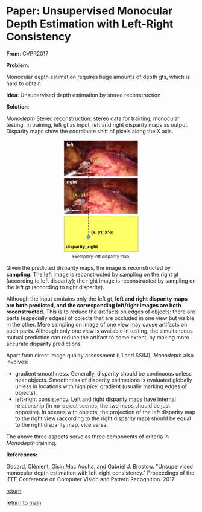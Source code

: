 # Paper: Unsupervised Monocular Depth Estimation with Left-Right Consistency

**From**: CVPR2017

**Problem**:

Monocular depth estimation requires huge amounts of depth gts, which is hard to obtain

**Idea**: Unsupervised depth estimation by stereo reconstruction

**Solution**:

*Monodepth* Stereo reconstruction: stereo data for training; monocular testing.
In training, left gt as input, left and right disparity maps as output.
Disparity maps show the coordinate shift of pixels along the X axis.

<div align="center">
    <img src="./shift.png" height="300" alt="disparity map"/>
    <center style="font-size:80%">Exemplary left disparity map.</center>
</div>

Given the predicted disparity maps, the image is reconstructed by **sampling**.
The left image is reconstructed by sampling on the right gt (according to left disparity);
the right image is reconstructed by sampling on the left gt (according to right disparity).

Although the input contains only the left gt,
**left and right disparity maps are both predicted,
and the corresponding left/right images are both reconstructed.**
This is to reduce the artifacts on edges of objects:
there are parts (especially edges) of objects that are occluded in one view but visible in the other.
Mere sampling on image of one view may cause artifacts on such parts.
Although only one view is available in testing,
the simultaneous mutual prediction can reduce the artifact to some extent,
by making more accurate disparity predictions.

Apart from direct image quality assessment (L1 and SSIM),
*Monodepth* also involves:

- gradient smoothness.
Generally, disparity should be continuous unless near objects.
Smoothness of disparity estimations is evaluated globally
unless in locations with high pixel gradient (usually marking edges of objects).
- left-right consistency.
Left and right disparity maps have internal relationship
(in no-object scenes, the two maps should be just opposite).
In scenes with objects, the projection of the left disparity map to the right view
(according to the right disparity map) should be equal to the right disparity map, vice versa.

The above three aspects serve as three components of criteria in *Monodepth* training.

**References:**

Godard, Clément, Oisin Mac Aodha, and Gabriel J. Brostow. "Unsupervised monocular depth estimation with left-right consistency." Proceedings of the IEEE Conference on Computer Vision and Pattern Recognition. 2017

[return](../../blogs.md)

[return to main](../../../index.md)
